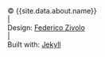 <section class="footer">
  <div class="footer__credit">
    © {{site.data.about.name}}
  </div>
  |
  <div class="footer__credit">
    Design: <a href="https://github.com/FezVrasta" target="_blank">Federico Zivolo</a>
  </div>
  |
  <div class="footer__credit">
    Built with: <a href="https://jekyllrb.com/" target="_blank">Jekyll</a>
  </div>
</section>
